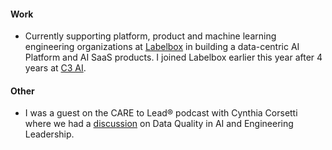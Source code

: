 #### Work

- Currently supporting platform, product and machine learning engineering organizations at [Labelbox](https://labelbox.com) in building a data-centric AI Platform and AI SaaS products. I joined Labelbox earlier this year after 4 years at [C3 AI](https://c3.ai/).

#### Other

- I was a guest on the CARE to Lead® podcast with Cynthia Corsetti where we had a [discussion](/blog/2024/09/26/data-quality-in-ai-care-to-lead-podcast-cynthia-corsetti/) on Data Quality in AI and Engineering Leadership.
